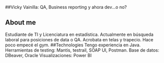 ##Vicky Vainilla: QA, Business reporting y ahora dev...o no?
## About me
Estudiante de TI y Licenciatura en estadística. Actualmente en búsqueda laboral para posiciones de data o QA. Acrobata en telas y trapecio. Hace poco empecé el gym.
##Technologies
Tengo experiencia en Java. Herramientas de testing: Mantis, testrail, SOAP UI, Postman.
Base de datos: DBeaver, Oracle
Visualizaciones: Power BI